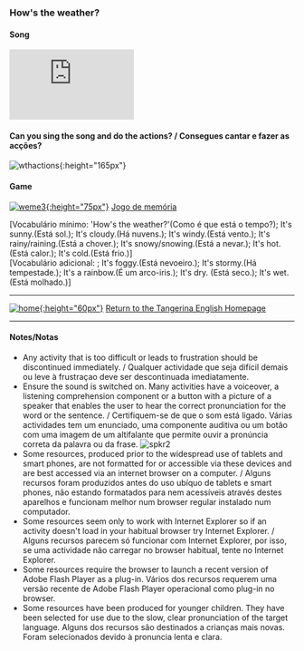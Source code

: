 ### How's the weather?

#### Song
<iframe width="220" height="124" src="https://www.youtube.com/embed/I8GeA3anPdo" frameborder="0" allow="accelerometer; autoplay; clipboard-write; encrypted-media; gyroscope; picture-in-picture" allowfullscreen></iframe>  

#### Can you sing the song and do the actions? / Consegues cantar e fazer as acções?
![wthactions](https://1blockatatime.github.io/English/images2/wth_actions.png){:height="165px"}

#### Game
[![weme3](https://1blockatatime.github.io/English/images2/weme3.PNG){:height="75px"}](http://www.eslgamesworld.com/members/games/vocabulary/memoryaudio/weather/index.html) [Jogo de memória](http://www.eslgamesworld.com/members/games/vocabulary/memoryaudio/weather/index.html)     

[Vocabulário mínimo: 'How's the weather?'(Como é que está o tempo?); It's sunny.(Está sol.); It's cloudy.(Há nuvens.); It's windy.(Está vento.); It's rainy/raining.(Está a chover.); It's snowy/snowing.(Está a nevar.); It's hot. (Está calor.); It's cold.(Está frio.)]  
[Vocabulário adicional: ; It's foggy.(Está nevoeiro.); It's stormy.(Há tempestade.); It's a rainbow.(É um arco-iris.); It's dry. (Está seco.); It's wet.(Está molhado.)]

***
[![home](https://1blockatatime.github.io/English/images/home.png){:height="60px"}](https://tangerina-pt.github.io/English) [Return to the Tangerina English Homepage](https://tangerina-pt.github.io/English)

***

#### Notes/Notas
* Any activity that is too difficult or leads to frustration should be discontinued immediately. / Qualquer actividade que seja difícil demais ou leve à frustraçao deve ser descontinuada imediatamente.
* Ensure the sound is switched on. Many activities have a voiceover, a listening comprehension component or a button with a picture of a speaker that enables the user to hear the correct pronunciation for the word or the sentence. / Certifiquem-se de que o som está ligado. Várias actividades tem um enunciado, uma componente auditiva ou um botão com uma imagem de um altifalante que permite ouvir a pronúncia correta da palavra ou da frase. ![spkr2](/images/spkr2.PNG)
* Some resources, produced prior to the widespread use of tablets and smart phones, are not formatted for or accessible via these devices and are best accessed via an internet browser on a computer. / Alguns recursos foram produzidos antes do uso ubíquo de tablets e smart phones, não estando formatados para nem acessíveis através destes aparelhos e funcionam melhor num browser regular instalado num computador.
* Some resources seem only to work with Internet Explorer so if an activity doesn't load in your habitual browser try Internet Explorer. / Alguns recursos parecem só funcionar com Internet Explorer, por isso, se uma actividade não carregar no browser habitual, tente no Internet Explorer.
* Some resources require the browser to launch a recent version of Adobe Flash Player as a plug-in. Vários dos recursos requerem uma versão recente de Adobe Flash Player operacional como plug-in no browser.
* Some resources have been produced for younger children. They have been selected for use due to the slow, clear pronunciation of the target language. Alguns dos recursos são destinados a crianças mais novas. Foram selecionados devido à pronuncia lenta e clara.
